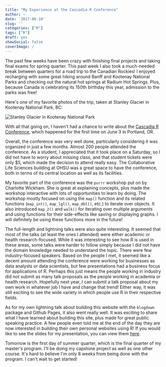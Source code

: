 ```yaml
---
title: "My Experience at the Cascadia R Conference"
author: ~
date: '2017-06-18'
slug: ''
categories: ["R"]
tags: ["R"]
draft: yes
showSocial: false
coverImage: /
---
```


The past few weeks have been crazy with finishing final projects and taking final exams for spring quarter. This past week I also took a much-needed break between quarters for a road trip to the Canadian Rockies! I enjoyed recharging with some great hiking around Banff and Kootenay National Parks and checking out the natural hot springs at Radium Hot Springs. Plus, because Canada is celebrating its 150th birthday this year, admission to the parks was free!

Here's one of my favorite photos of the trip, taken at Stanley Glacier in Kootenay National Park, BC:

![Stanley Glacier in Kootenay National Park](/img/stanley_glacier.jpeg)

With all that going on, I haven't had a chance to write about the [Cascadia R Conference](https://cascadiarconf.com/), which happened for the first time on June 3 in Portland, OR. 

Overall, the conference was very well done, particularly considering it was organized in just a few months. Almost 200 people attended the conference. As a student, I appreciated that it took place on a Saturday, so I did not have to worry about missing class, and that student tickets were only $5, which made the decision to attend really easy. The Collaborative Life Sciences building at OHSU was a great space to have the conference, both in terms of its central location as well as its facilities. 

My favorite part of the conference was the `purrr` workshop put on by Charlotte Wickham. She is great at explaining concepts, plus made the workshop interactive with lots of opportunities to learn by doing. The workshop mostly focused on using the `map()` function and its related functions (`map_int()`, `map_lgl()`, `map_dbl()`, etc.) to iterate over objects. It also introduced `map_2()` and `walk()` for iterating over multiple arguments and using functions for their side-effects like saving or displaying graphs. I will definitely be using these functions more in the future!

The full-length and lightning talks were also quite interesting. It seemed that most of the talks (at least the ones I attended) were either academic or health research-focused. While it was interesting to see how R is used in these areas, some talks were harder to follow simply because I did not have the domain knowledge needed to understand the topic. There were few industry-focused speakers. Based on the people I met, it seemed like a decent amount attending the conference were working for businesses as data analysts or data scientists, but few presentations had a business focus for applications of R. Perhaps this just means the people working in industry did not submit as many talk proposals as the people working in academia or health research. Hopefully next year, I can submit a talk proposal about my own work in whatever job I have and change that trend! Either way, it was still exciting to see the wide variety in which people use R in their respective fields. 

As for my own lightning talk about building this website with the `blogdown` package and Github Pages, it also went really well. It was exciting to share what I have learned about building this site, plus made for great public speaking practice. A few people even told me at the end of the day they are now interested in building their own personal websites using R! If you would like to see the slides for my presentation, you can view them [here](https://josephcarl.github/io/slides/JoeCarl-CascadiaRConf-Slides).

Tomorrow is the first day of summer quarter, which is the final quarter of my master's program. I'll be doing my capstone project as well as one other course. It's hard to believe I'm only 8 weeks from being done with the program. I can't wait to get started! 
